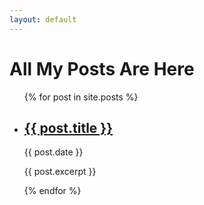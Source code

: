 ```yaml
---
layout: default
---
```


# All My Posts Are Here

<ul>
  {% for post in site.posts %}
    <li>
      <h2><a href="{{ site.url }}{{ post.url }}">{{ post.title }}</a></h2>
      <p>{{ post.date }}</p>
      <p>{{ post.excerpt }}</p>
    </li>
  {% endfor %}
</ul>
